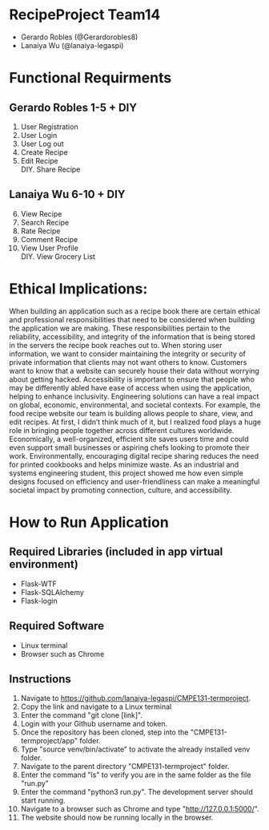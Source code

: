 # RecipeProject Team14
- Gerardo Robles (@Gerardorobles8)
- Lanaiya Wu (@lanaiya-legaspi)

# Functional Requirments
## Gerardo Robles 1-5 + DIY
1. User Registration
2. User Login
3. User Log out
4. Create Recipe
5. Edit Recipe  
DIY. Share Recipe
## Lanaiya Wu 6-10 + DIY
6. View Recipe
7. Search Recipe
8. Rate Recipe
9. Comment Recipe
10. View User Profile  
DIY. View Grocery List

# Ethical Implications:

When building an application such as a recipe book there are certain ethical and professional responsibilities that need to be considered when building the application we are making. These responsibilities pertain to the reliability, accessibility, and integrity of the information that is being stored in the servers the recipe book reaches out to. When storing user information, we want to consider maintaining the integrity or security of private information that clients may not want others to know. Customers want to know that a website can securely house their data without worrying about getting hacked. Accessibility is important to ensure that people who may be differently abled have ease of access when using the application, helping to enhance inclusivity.
Engineering solutions can have a real impact on global, economic, environmental, and societal contexts. For example, the food recipe website our team is building allows people to share, view, and edit recipes. At first, I didn’t think much of it, but I realized food plays a huge role in bringing people together across different cultures worldwide. Economically, a well-organized, efficient site saves users time and could even support small businesses or aspiring chefs looking to promote their work. Environmentally, encouraging digital recipe sharing reduces the need for printed cookbooks and helps minimize waste. As an industrial and systems engineering student, this project showed me how even simple designs focused on efficiency and user-friendliness can make a meaningful societal impact by promoting connection, culture, and accessibility.

# How to Run Application
## Required Libraries (included in app virtual environment)
- Flask-WTF
- Flask-SQLAlchemy
- Flask-login
## Required Software
- Linux terminal
- Browser such as Chrome
## Instructions
1. Navigate to https://github.com/lanaiya-legaspi/CMPE131-termproject.
2. Copy the link and navigate to a Linux terminal
3. Enter the command "git clone [link]".
4. Login with your Github username and token.
5. Once the repository has been cloned, step into the "CMPE131-termproject/app" folder.
6. Type "source venv/bin/activate" to activate the already installed venv folder.
7. Navigate to the parent directory "CMPE131-termproject" folder.
8. Enter the command "ls" to verify you are in the same folder as the file "run.py"
7. Enter the command "python3 run.py". The development server should start running.
8. Navigate to a browser such as Chrome and type "http://127.0.0.1:5000/".
9. The website should now be running locally in the browser.
